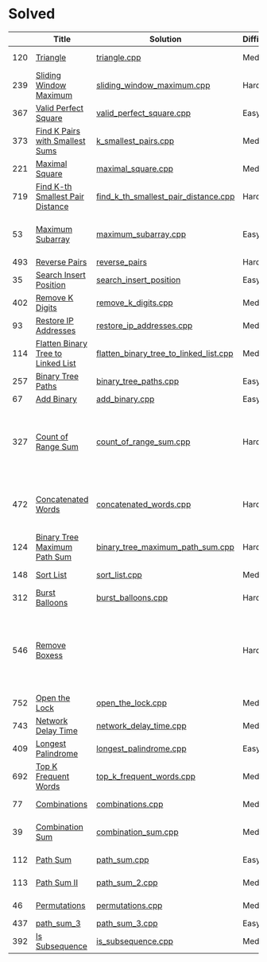 Solved
========

| | Title | Solution | Difficulty |Key Point|
|---| --- | ---| --- |---|
|120|[Triangle](https://leetcode.com/problems/triangle/description)|[triangle.cpp](algorithms/triangle/triangle.cpp)|Medium| Dynamic Programming|
|239|[Sliding Window Maximum](https://leetcode.com/problems/sliding-window-maximum/description/)|[sliding_window_maximum.cpp](algorithms/sliding_window_maximum/sliding_window_maximum.cpp)|Hard| Monotonic Queue|
|367|[Valid Perfect Square](https://leetcode.com/problems/valid-perfect-square/description/)|[valid_perfect_square.cpp](algorithms/valid_perfect_square/valid_perfect_square.cpp)|Easy|Pay attention to the overflow problem.|
|373|[Find K Pairs with Smallest Sums](https://leetcode.com/problems/find-k-pairs-with-smallest-sums/description/)|[k_smallest_pairs.cpp](algorithms/find_k_pairs_with_smallest_sums/k_smallest_pairs.cpp)|Medium|Priority Queue / Heap|
|221|[Maximal Square](https://leetcode.com/problems/maximal-square/description/)|[maximal_square.cpp](algorithms/maximal_square/maximal_square.cpp)|Medium|Dynamic Programming|
|719|[Find K-th Smallest Pair Distance](https://leetcode.com/problems/find-k-th-smallest-pair-distance/description/)|[find_k_th_smallest_pair_distance.cpp](algorithms/find_k_th_smallest_pair_distance/find_k_th_smallest_pair_distance.cpp)|Hard|Bitmap|
|53|[Maximum Subarray](https://leetcode.com/problems/maximum-subarray/description/)|[maximum_subarray.cpp](algorithms/maximum_subarray/maximum_subarray.cpp)|Easy|Dynamic Programming/Devide and Conquer ([a reference](https://zh.wikipedia.org/wiki/%E6%9C%80%E5%A4%A7%E5%AD%90%E6%95%B0%E5%88%97%E9%97%AE%E9%A2%98))|
|493|[Reverse Pairs](https://leetcode.com/problems/reverse-pairs/description/)|[reverse_pairs](algorithms/reverse_pairs/reverse_pairs.cpp)|Hard|BIT/BST|
|35|[Search Insert Position](https://leetcode.com/problems/search-insert-position/description/)|[search_insert_position](algorithms/search_insert_position/search_insert_position.cpp)|Easy| Binary Search|
|402|[Remove K Digits](https://leetcode.com/problems/remove-k-digits/description/)|[remove_k_digits.cpp](algorithms/remove_k_digits/remove_k_digits.cpp)|Medium|Just analysis, and boundary cases|
|93|[Restore IP Addresses](https://leetcode.com/problems/restore-ip-addresses/description/)|[restore_ip_addresses.cpp](algorithms/restore_ip_addresses/restore_ip_addresses.cpp)|Medium|Just analysis, and boundary cases|
|114|[Flatten Binary Tree to Linked List](https://leetcode.com/problems/flatten-binary-tree-to-linked-list/description/)|[flatten_binary_tree_to_linked_list.cpp](algorithms/flatten_binary_tree_to_linked_list/flatten_binary_tree_to_linked_list.cpp)|Medium|traverse the binary tree|
|257|[Binary Tree Paths](https://leetcode.com/problems/binary-tree-paths/discuss/)|[binary_tree_paths.cpp](algorithms/binary_tree_paths/binary_tree_paths.cpp)|Easy|Nothing special, traverse the tree.|
|67|[Add Binary](https://leetcode.com/problems/add-binary/description/)|[add_binary.cpp](algorithms/add_binary/add_binary.cpp)|Easy|Nothing special|
|327|[Count of Range Sum](https://leetcode.com/problems/count-of-range-sum/description/)|[count_of_range_sum.cpp](algorithms/count_of_range_sum/count_of_range_sum.cpp)|Hard|[Merge Sort for "the two pointer problem"](https://discuss.leetcode.com/topic/33738/share-my-solution/18), the solution to this problem is very similar to 493. reverse pair.|
|472|[Concatenated Words](https://leetcode.com/problems/concatenated-words/description/)|[ concatenated_words.cpp](algorithms/concatenated_words/concatenated_words.cpp)|Hard|Dynamic programming, but this may not good enough, may be I can still try Trie tree.|
|124|[Binary Tree Maximum Path Sum](https://leetcode.com/problems/binary-tree-maximum-path-sum/description/)|[binary_tree_maximum_path_sum.cpp](algorithms/binary_tree_maximum_path_sum/binary_tree_maximum_path_sum.cpp)|Hard|Analysis. Recursive function on a tree.|
|148|[Sort List](https://leetcode.com/problems/sort-list/description/)|[sort_list.cpp](algorithms/sort_list/sort_list.cpp)|Medium|Merge sort on linked list.|
|312|[Burst Balloons](https://leetcode.com/problems/burst-balloons/description/)|[burst_balloons.cpp](algorithms/burst_balloons/burst_balloons.cpp)|Hard|Dynamic programming.|
|546|[Remove Boxess](https://leetcode.com/problems/remove-boxes/description/)||Hard|Dynamic Programming, modify the definition of the problem to absorb the external information so that the new one is self-contained.|
|752|[Open the Lock](https://leetcode.com/contest/weekly-contest-64/problems/open-the-lock/)|[open_the_lock.cpp](algorithms/open_the_lock/open_the_lock.cpp)|Medium|BFS|
|743|[Network Delay Time](https://leetcode.com/problems/network-delay-time/description/)|[network_delay_time.cpp](algorithms/network_delay_time/network_delay_time.cpp)|Medium|BFS|
|409|[Longest Palindrome](https://leetcode.com/problems/longest-palindrome/description/)|[longest_palindrome.cpp](algorithms/longest_palindrome/longest_palindrome.cpp)|Easy|pay attention to special case.|
|692|[Top K Frequent Words](https://leetcode.com/problems/top-k-frequent-words/description/)|[top_k_frequent_words.cpp](algorithms/top_k_frequent_words/top_k_frequent_words.cpp)|Medium|Not very special, sort.|
|77|[Combinations](https://leetcode.com/problems/combinations/description/)|[combinations.cpp](algorithms/combinations/combinations.cpp)|Medium|BFS + recursive solution|
|39|[Combination Sum](https://leetcode.com/problems/combination-sum/description/)|[combination_sum.cpp](algorithms/combination_sum/combination_sum.cpp)|Medium|BFS + recursive solution. The same as 77.|
|112|[Path Sum](https://leetcode.com/problems/path-sum/description/)|[path_sum.cpp](algorithms/path_sum/path_sum.cpp)|Easy|traverse the binary tree.|
|113|[Path Sum II](https://leetcode.com/problems/path-sum-ii/description/)|[path_sum_2.cpp](algorithms/path_sum_2/path_sum_2.cpp)|Medium|traverse the binary tree.|
|46|[Permutations](https://leetcode.com/problems/permutations/description/)|[ permutations.cpp](algorithms/permutations/permutations.cpp)|Medium|BFS + recursive solution|
|437|[path_sum_3](https://leetcode.com/problems/path-sum-iii/description/)|[path_sum_3.cpp](algorithms/path_sum_3/path_sum_3.cpp)|Easy||
|392|[Is Subsequence](https://leetcode.com/problems/is-subsequence/description/)|[is_subsequence.cpp](algorithms/is_subsequeence/is_subsequence.cpp)|Medium||
